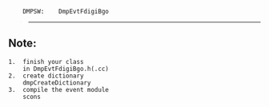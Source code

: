         DMPSW:    DmpEvtFdigiBgo
>--------------------------------------------

Note:
-------------
    1.  finish your class
        in DmpEvtFdigiBgo.h(.cc)
    2.  create dictionary
        dmpCreateDictionary
    3.  compile the event module
        scons
